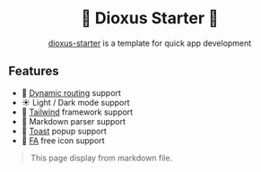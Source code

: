 <div align="center">
<h1>🔮 Dioxus Starter 🔮</h1>
</div>

<div align="center">
<a href="https://github.com/mrxiaozhuox/dioxus-starter">dioxus-starter</a> 
is a template for quick app development
</div>

## Features
- 🧭 [Dynamic routing](https://dioxuslabs.com/nightly/router/) support
- ☀️ Light / Dark mode support
- 🏡 [Tailwind](https://tailwindcss.com/) framework support
- 📙 Markdown parser support
- 🍿 [Toast](https://github.com/mrxiaozhuox/dioxus-toast) popup support
- 💎 [FA](https://fontawesome.com/) free icon support

> This page display from markdown file.